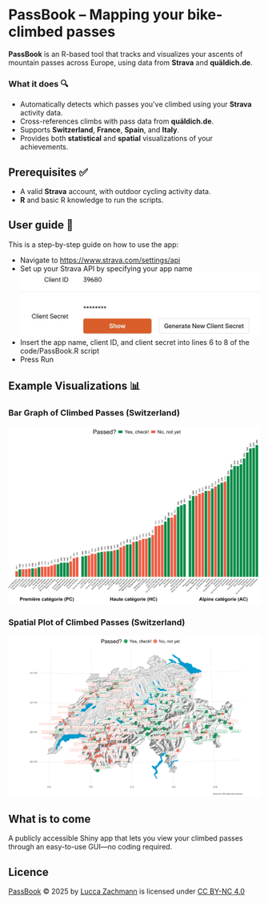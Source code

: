 # **PassBook** – Mapping your bike-climbed passes

**PassBook** is an R-based tool that tracks and visualizes your ascents of mountain passes across Europe, using data from **Strava** and **quäldich.de**.

### What it does 🔍

- Automatically detects which passes you've climbed using your **Strava** activity data.
- Cross-references climbs with pass data from **quäldich.de**.
- Supports **Switzerland**, **France**, **Spain**, and **Italy**.
- Provides both **statistical** and **spatial** visualizations of your achievements.

## Prerequisites ✅

- A valid **Strava** account, with outdoor cycling activity data.
- **R** and basic R knowledge to run the scripts. 

## User guide 📘
This is a step-by-step guide on how to use the app:
- Navigate to https://www.strava.com/settings/api
- Set up your Strava API by specifying your app name
![Strava API](strava_api.jpg)
- Insert the app name, client ID, and client secret into lines 6 to 8 of the code/PassBook.R script
- Press Run

## Example Visualizations 📊

### Bar Graph of Climbed Passes (Switzerland)
![Bar Graph](plots/passed_schweiz.png)

### Spatial Plot of Climbed Passes (Switzerland)
![Spatial Plot](plots/spatial_schweiz.png)

## What is to come 

A publicly accessible Shiny app that lets you view your climbed passes through an easy-to-use GUI—no coding required.

## Licence 

<a href="https://github.com/luccalino/PassBook">PassBook</a> © 2025 by <a href="https://creativecommons.org">Lucca Zachmann</a> is licensed under <a href="https://creativecommons.org/licenses/by-nc/4.0/">CC BY-NC 4.0</a><img src="https://mirrors.creativecommons.org/presskit/icons/cc.svg" alt="" style="max-width: 0.5em;max-height:0.5em;margin-left: .2em;"><img src="https://mirrors.creativecommons.org/presskit/icons/by.svg" alt="" style="max-width: 0.5em;max-height:0.5em;margin-left: .2em;"><img src="https://mirrors.creativecommons.org/presskit/icons/nc.svg" alt="" style="max-width: 0.5em;max-height:0.5em;margin-left: .2em;">

